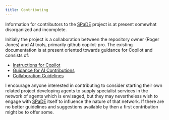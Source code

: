 ```yaml
---
title: Contributing
---
```


Information for contributors to the [SPaDE](docs/tlad001.md#spade) project is at present somewhat disorganized and incomplete.

Initially the project is a collaboration between the repository owner (Roger Jones) and AI tools, primarily github copilot-pro.
The existing documentation is at present oriented towards guidance for Copilot and consists of:

- [Instructions for Copilot](./.github/copilot-instructions.md)
- [Guidance for AI Contributions](docs/admin/amms005.md)
- [Collaboration Guidelines](docs/admin/amms004.md)

I encourage anyone interested in contributing to consider starting their own related project developing agents to supply specialist services in the network of agents which is envisaged, but they may nevertheless wish to engage with [SPaDE](docs/tlad001.md#spade) itself to influence the nature of that network.
If there are no better guidelines and suggestions available by then a first contribution might be to offer some.
